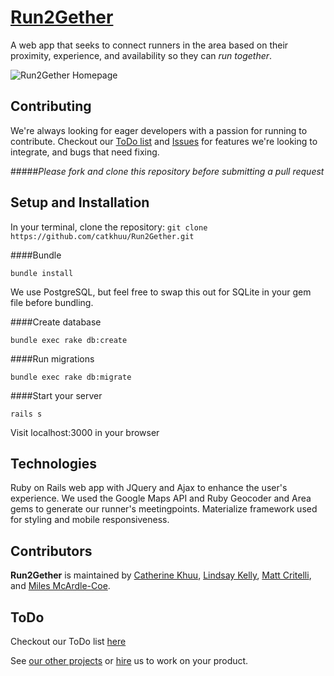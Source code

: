 # [Run2Gether](http://r2g.herokuapp.com)

A web app that seeks to connect runners in the area based on their proximity, experience, and availability so they can *run together*.

![Run2Gether Homepage](https://github.com/catkhuu/Run2Gether/blob/master/public/r2g_homepage.jpg)

## Contributing 
We're always looking for eager developers with a passion for running to contribute. Checkout our [ToDo list](https://github.com/catkhuu/Run2Gether/blob/master/todo.md) and [Issues](https://github.com/catkhuu/Run2Gether/issues) for features we're looking to integrate, and bugs that need fixing. 

#####*Please fork and clone this repository before submitting a pull request*

## Setup and Installation 
In your terminal, clone the repository: ```` git clone https://github.com/catkhuu/Run2Gether.git ````

####Bundle 
  ```
  bundle install
  ```
  
   We use PostgreSQL, but feel free to swap this out for SQLite in your gem file before bundling.

####Create database 
  ``` 
  bundle exec rake db:create
  ``` 

####Run migrations 
  ``` 
  bundle exec rake db:migrate 
  ```

####Start your server 
  ```
  rails s 
  ``` 

Visit localhost:3000 in your browser 

## Technologies 
Ruby on Rails web app with JQuery and Ajax to enhance the user's experience. We used the Google Maps API and Ruby Geocoder and Area gems to generate our runner's meetingpoints. Materialize framework used for styling and mobile responsiveness. 

## Contributors 
**Run2Gether** is maintained by [Catherine Khuu](https://github.com/catkhuu/), [Lindsay Kelly](https://github.com/lindsaymkelly/), [Matt Critelli](https://github.com/mattcritelli/), and [Miles McArdle-Coe](https://github.com/Kndekaru/). 

## ToDo
Checkout our ToDo list [here](https://github.com/catkhuu/Run2Gether/blob/master/todo.md)

See [our other projects](https://github.com/catkhuu/Run2Gether/blob/master/community.md) or [hire](https://github.com/catkhuu/Run2Gether/blob/master/hire.md) us to work on your product. 






